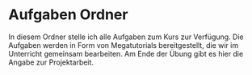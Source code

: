 # Aufgaben Ordner

In diesem Ordner stelle ich alle Aufgaben zum Kurs zur Verfügung. Die Aufgaben werden in Form von Megatutorials bereitgestellt, die wir im Unterricht gemeinsam bearbeiten. Am Ende der Übung gibt es hier die Angabe zur Projektarbeit.
